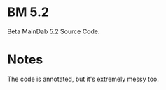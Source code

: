 # BM 5.2
Beta MainDab 5.2 Source Code. 

# Notes
The code is annotated, but it's extremely messy too. 
